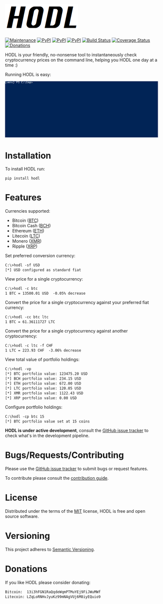 ![Icon](https://github.com/errantbot/hodl/blob/dev/docs/icon.png)
=================================================================
[![Maintenance](https://img.shields.io/maintenance/yes/2018.svg?style=flat-square)]()
[![PyPI](https://img.shields.io/pypi/v/hodl.svg?style=flat-square)](https://pypi.python.org/pypi/hodl)
[![PyPI](https://img.shields.io/pypi/status/hodl.svg?style=flat-square)](https://pypi.python.org/pypi/hodl)
[![PyPI](https://img.shields.io/pypi/pyversions/hodl.svg?style=flat-square)](https://pypi.python.org/pypi/hodl)
[![Build Status](https://travis-ci.org/errantbot/hodl.svg?branch=master&style=flat-square)](https://travis-ci.org/errantbot/hodl)
[![Coverage Status](https://coveralls.io/repos/github/errantbot/hodl/badge.svg?branch=master&style=flat-square)](https://coveralls.io/github/errantbot/hodl?branch=master)
[![Donations](https://img.shields.io/badge/donate-bitcoin-orange.svg?logo=bitcoin&style=flat-square)](https://github.com/errantbot/hodl/tree/master#donations)

HODL is your friendly, no-nonsense tool to instantaneously check
cryptocurrency prices on the command line, helping you HODL one day at a
time :)


Running HODL is easy:

![Demo](https://github.com/errantbot/hodl/blob/master/docs/demo.gif)

Installation
============

To install HODL run:

    pip install hodl

Features
========
Currencies supported:
- Bitcoin ([BTC](https://bitcoin.org/en/))
- Bitcoin Cash ([BCH](https://www.bitcoincash.org/))
- Ethereum ([ETH](https://www.ethereum.org/))
- Litecoin ([LTC](https://litecoin.com/))
- Monero ([XMR](https://getmonero.org/))
- Ripple ([XRP](https://ripple.com/))

Set preferred conversion currency:

    C:\>hodl -sf USD
    [*] USD configured as standard fiat

View price for a single cryptocurrency:

    C:\>hodl -c btc
    1 BTC = 13500.01 USD  -0.05% decrease

Convert the price for a single cryptocurrency against your preferred
fiat currency:

    C:\>hodl -cc btc ltc
    1 BTC = 61.36111727 LTC

Convert the price for a single cryptocurrency against another cryptocurrency:

    C:\>hodl -c ltc -f CHF
    1 LTC = 223.93 CHF  -3.06% decrease

View total value of portfolio holdings:

    C:\>hodl -vp
    [*] BTC portfolio value: 123475.20 USD
    [*] BCH portfolio value: 234.15 USD
    [*] ETH portfolio value: 672.00 USD
    [*] LTC portfolio value: 120.05 USD
    [*] XMR portfolio value: 1122.43 USD
    [*] XRP portfolio value: 0.00 USD

Configure portfolio holdings:

    C:\hodl -cp btc 15
    [*] BTC portfolio value set at 15 coins

**HODL is under active development**, consult the [GitHub issue tracker](https://github.com/errantbot/hodl/issues)
to check what\'s in the development pipeline.

Bugs/Requests/Contributing
==========================

Please use the [GitHub issue tracker](https://github.com/errantbot/hodl/issues) to submit bugs or request
features.

To contribute please consult the [contribution guide](https://github.com/errantbot/hodl/blob/master/CONTRIBUTING.md).

License
=======

Distributed under the terms of the [MIT](http://www.linfo.org/mitlicense.html) license, HODL is free and open
source software.

Versioning
==========

This project adheres to [Semantic Versioning](https://semver.org/).

Donations
=========

If you like HODL please consider donating:

    Bitcoin:  13i3hFGN1RaQqdeWqmPTMuYEj9FiJWuMWf
    Litecoin: LZqLoRNHvJyuKz99mNAgVUj6M8iyEQuio9
